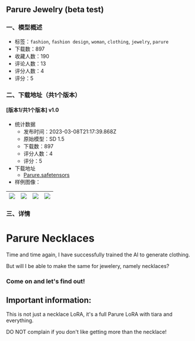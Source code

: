 ## Parure Jewelry (beta test)
### 一、模型概述

- 标签：`fashion`, `fashion design`, `woman`, `clothing`, `jewelry`, `parure`
- 下载数：897
- 收藏人数：190
- 评论人数：13
- 评分人数：4
- 评分：5

### 二、下载地址（共1个版本）

#### [版本1/共1个版本] v1.0

- 统计数据
  - 发布时间：2023-03-08T21:17:39.868Z
  - 原始模型：SD 1.5
  - 下载数：897
  - 评分人数：4
  - 评分：5
- 下载地址
  - [Parure.safetensors](https://civitai.com/api/download/models/20253)
- 样例图像：

| <img src="https://image.civitai.com/xG1nkqKTMzGDvpLrqFT7WA/cff34e75-a256-4b1a-05f2-373f3dea4000/width=450/214247.jpeg" /> | <img src="https://image.civitai.com/xG1nkqKTMzGDvpLrqFT7WA/e14138b5-eea6-4d6e-1b48-a3f7dc42d200/width=450/214261.jpeg" /> | <img src="https://image.civitai.com/xG1nkqKTMzGDvpLrqFT7WA/9b4c2fa1-b478-4b03-4302-1c0de61b0800/width=450/214260.jpeg" /> | <img src="https://image.civitai.com/xG1nkqKTMzGDvpLrqFT7WA/f1317002-fafa-4330-8be7-5822895c7400/width=450/214259.jpeg" /> |
| ---- | ---- | ---- | ---- |


### 三、详情
<h1>Parure Necklaces</h1><p>Time and time again, I have successfully trained the AI to generate clothing.</p><p>But will I be able to make the same for jewelery, namely necklaces?</p><h3>Come on and let's find out!</h3><h2>Important information:</h2><p>This is not just a necklace LoRA, it's a full Parure LoRA with tiara and everything. </p><p>DO NOT complain if you don't like getting more than the necklace! </p>